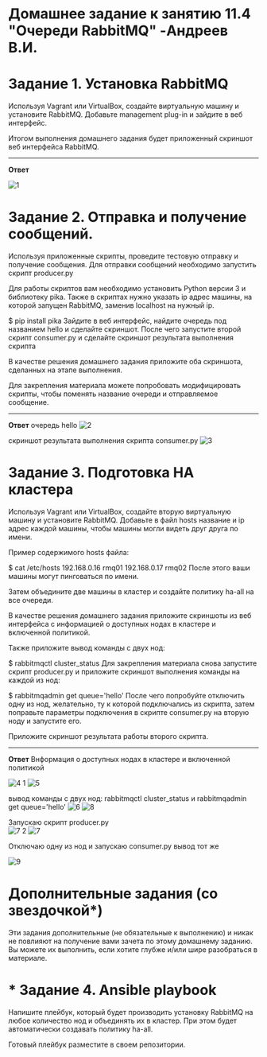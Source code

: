# Домашнее задание к занятию 11.4 "Очереди RabbitMQ" -Андреев В.И.


# Задание 1. Установка RabbitMQ

Используя Vagrant или VirtualBox, создайте виртуальную машину и установите RabbitMQ. Добавьте management plug-in и зайдите в веб интерфейс.

Итогом выполнения домашнего задания будет приложенный скриншот веб интерфейса RabbitMQ.
___
**Ответ**

![1](https://user-images.githubusercontent.com/94833070/195398754-5540893d-2f11-485b-af49-d67e4d89b7e4.png)

# Задание 2. Отправка и получение сообщений.
Используя приложенные скрипты, проведите тестовую отправку и получение сообщения. Для отправки сообщений необходимо запустить скрипт producer.py

Для работы скриптов вам необходимо установить Python версии 3 и библиотеку pika. Также в скриптах нужно указать ip адрес машины, на которой запущен RabbitMQ, заменив localhost на нужный ip.

$ pip install pika
Зайдите в веб интерфейс, найдите очередь под названием hello и сделайте скриншот. После чего запустите второй скрипт consumer.py и сделайте скриншот результата выполнения скрипта

В качестве решения домашнего задания приложите оба скриншота, сделанных на этапе выполнения.

Для закрепления материала можете попробовать модифицировать скрипты, чтобы поменять название очереди и отправляемое сообщение.
___

**Ответ**
очередь hello 
![2](https://user-images.githubusercontent.com/94833070/195398822-3684467e-b7de-4df5-a29a-b49df4a5c1d8.png)

скриншот результата выполнения скрипта consumer.py
![3](https://user-images.githubusercontent.com/94833070/195398843-1ccb27d4-322d-42c7-9e8b-5c9e5d14dc1a.png)

# Задание 3. Подготовка HA кластера
Используя Vagrant или VirtualBox, создайте вторую виртуальную машину и установите RabbitMQ. Добавьте в файл hosts название и ip адрес каждой машины, чтобы машины могли видеть друг друга по имени.

Пример содержимого hosts файла:

$ cat /etc/hosts
192.168.0.16 rmq01
192.168.0.17 rmq02
После этого ваши машины могут пинговаться по имени.

Затем объедините две машины в кластер и создайте политику ha-all на все очереди.

В качестве решения домашнего задания приложите скриншоты из веб интерфейса с информацией о доступных нодах в кластере и включенной политикой.

Также приложите вывод команды с двух нод:

$ rabbitmqctl cluster_status
Для закрепления материала снова запустите скрипт producer.py и приложите скриншот выполнения команды на каждой из нод:

$ rabbitmqadmin get queue='hello'
После чего попробуйте отключить одну из нод, желательно, ту к которой подключались из скрипта, затем поправьте параметры подключения в скрипте consumer.py на вторую ноду и запустите его.

Приложите скриншот результата работы второго скрипта.
___
**Ответ**
Bнформация о доступных нодах в кластере и включенной политикой

![4 1](https://user-images.githubusercontent.com/94833070/195398965-ebcf90ac-0e89-493b-9699-789e637925db.png)
![5](https://user-images.githubusercontent.com/94833070/195399288-64c47176-f61a-4ab7-ba7a-4c4f5c51f93b.png)

вывод команды с двух нод: rabbitmqctl cluster_status и rabbitmqadmin get queue='hello'
![6](https://user-images.githubusercontent.com/94833070/195399341-67402162-0df3-4b07-8acb-2d034a1fa032.png)
![8](https://user-images.githubusercontent.com/94833070/195399548-a5a3241e-d272-4500-9ed4-72c23082fd3f.png)

Запускаю  скрипт producer.py   
![7 2](https://user-images.githubusercontent.com/94833070/195399639-8ce53089-70e2-4bd5-838a-91143289587f.png)
![7](https://user-images.githubusercontent.com/94833070/195399650-6d555a01-f5a8-4b3b-9863-a2d91f822691.png)

Отключаю одну из нод и запускаю consumer.py  вывод тот же 

![9](https://user-images.githubusercontent.com/94833070/195399692-b240dd74-7b17-4ce6-89f6-03561c42ead6.png)


# Дополнительные задания (со звездочкой*)
Эти задания дополнительные (не обязательные к выполнению) и никак не повлияют на получение вами зачета по этому домашнему заданию. Вы можете их выполнить, если хотите глубже и/или шире разобраться в материале.

# * Задание 4. Ansible playbook
Напишите плейбук, который будет производить установку RabbitMQ на любое количество нод и объединять их в кластер. При этом будет автоматически создавать политику ha-all.

Готовый плейбук разместите в своем репозитории.
